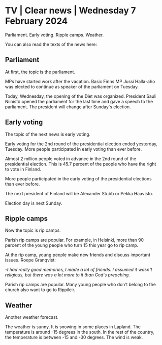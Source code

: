 # TV \| Clear news \| Wednesday 7 February 2024

Parliament. Early voting. Ripple camps. Weather.

You can also read the texts of the news here:

## Parliament

At first, the topic is the parliament.

MPs have started work after the vacation. Basic Finns MP Jussi Halla-aho was elected to continue as speaker of the parliament on Tuesday.

Today, Wednesday, the opening of the Diet was organized. President Sauli Niinistö opened the parliament for the last time and gave a speech to the parliament. The president will change after Sunday's election.

## Early voting

The topic of the next news is early voting.

Early voting for the 2nd round of the presidential election ended yesterday, Tuesday. More people participated in early voting than ever before.

Almost 2 million people voted in advance in the 2nd round of the presidential election. This is 45.7 percent of the people who have the right to vote in Finland.

More people participated in the early voting of the presidential elections than ever before.

The next president of Finland will be Alexander Stubb or Pekka Haavisto.

Election day is next Sunday.

## Ripple camps

Now the topic is rip camps.

Parish rip camps are popular. For example, in Helsinki, more than 90 percent of the young people who turn 15 this year go to rip camp.

At the rip camp, young people make new friends and discuss important issues. Roope Granqvist:

\-*I had really good memories, I made a lot of friends. I assumed it wasn't religious, but there was a lot more to it than God's preaching.*

Parish rip camps are popular. Many young people who don't belong to the church also want to go to Rippileir.

## Weather

Another weather forecast.

The weather is sunny. It is snowing in some places in Lapland. The temperature is around -15 degrees in the south. In the rest of the country, the temperature is between -15 and -30 degrees. The wind is weak.
